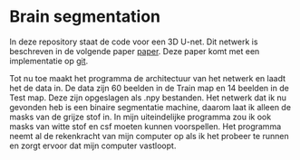 # Brain segmentation

In deze repository staat de code voor een 3D U-net. Dit netwerk is beschreven in de volgende paper <a href="https://www.mdpi.com/2076-3417/9/3/404" target='_blank'>paper</a>. Deze paper komt met een implementatie op <a href="https://github.com/mrkolarik/3D-brain-segmentation" target='_blank'>git</a>. 

Tot nu toe maakt het programma de architectuur van het netwerk en laadt het de data in. De data zijn 60 beelden in de Train map en 14 beelden in de Test map. Deze zijn opgeslagen als .npy bestanden. Het netwerk dat ik nu gevonden heb is een binaire segmentatie machine, daarom laat ik alleen de masks van de grijze stof in. In mijn uiteindelijke programma zou ik ook masks van witte stof en csf moeten kunnen voorspellen. Het programma neemt al de rekenkracht van mijn computer op als ik het probeer te runnen en zorgt ervoor dat mijn computer vastloopt. 
